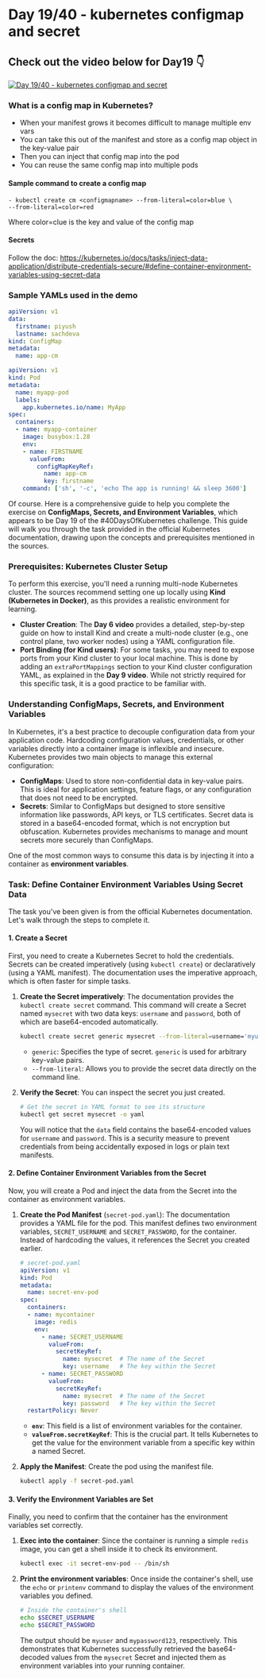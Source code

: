 # Day 19/40 - kubernetes configmap and secret

## Check out the video below for Day19 👇

[![Day 19/40 - kubernetes configmap and secret](https://img.youtube.com/vi/Q9fHJLSyd7Q/sddefault.jpg)](https://youtu.be/Q9fHJLSyd7Q)

### What is a config map in Kubernetes?

- When your manifest grows it becomes difficult to manage multiple env vars
- You can take this out of the manifest and store as a config map object in the key-value pair
- Then you can inject that config map into the pod
- You can reuse the same config map into multiple pods

#### Sample command to create a config map

```
- kubectl create cm <configmapname> --from-literal=color=blue \
--from-literal=color=red
```
Where color=clue is the key and value of the config map


#### Secrets

Follow the doc: https://kubernetes.io/docs/tasks/inject-data-application/distribute-credentials-secure/#define-container-environment-variables-using-secret-data

### Sample YAMLs used in the demo

```yaml
apiVersion: v1
data:
  firstname: piyush
  lastname: sachdeva
kind: ConfigMap
metadata:
  name: app-cm
```

```yaml
apiVersion: v1
kind: Pod
metadata:
  name: myapp-pod
  labels:
    app.kubernetes.io/name: MyApp
spec:
  containers:
  - name: myapp-container
    image: busybox:1.28
    env:
    - name: FIRSTNAME
      valueFrom:
        configMapKeyRef:
          name: app-cm
          key: firstname
    command: ['sh', '-c', 'echo The app is running! && sleep 3600']
```

Of course. Here is a comprehensive guide to help you complete the exercise on **ConfigMaps, Secrets, and Environment Variables**, which appears to be Day 19 of the #40DaysOfKubernetes challenge. This guide will walk you through the task provided in the official Kubernetes documentation, drawing upon the concepts and prerequisites mentioned in the sources.

### Prerequisites: Kubernetes Cluster Setup

To perform this exercise, you'll need a running multi-node Kubernetes cluster. The sources recommend setting one up locally using **Kind (Kubernetes in Docker)**, as this provides a realistic environment for learning.

*   **Cluster Creation**: The **Day 6 video** provides a detailed, step-by-step guide on how to install Kind and create a multi-node cluster (e.g., one control plane, two worker nodes) using a YAML configuration file.
*   **Port Binding (for Kind users)**: For some tasks, you may need to expose ports from your Kind cluster to your local machine. This is done by adding an `extraPortMappings` section to your Kind cluster configuration YAML, as explained in the **Day 9 video**. While not strictly required for this specific task, it is a good practice to be familiar with.

### Understanding ConfigMaps, Secrets, and Environment Variables

In Kubernetes, it's a best practice to decouple configuration data from your application code. Hardcoding configuration values, credentials, or other variables directly into a container image is inflexible and insecure. Kubernetes provides two main objects to manage this external configuration:

*   **ConfigMaps**: Used to store non-confidential data in key-value pairs. This is ideal for application settings, feature flags, or any configuration that does not need to be encrypted.
*   **Secrets**: Similar to ConfigMaps but designed to store sensitive information like passwords, API keys, or TLS certificates. Secret data is stored in a base64-encoded format, which is not encryption but obfuscation. Kubernetes provides mechanisms to manage and mount secrets more securely than ConfigMaps.

One of the most common ways to consume this data is by injecting it into a container as **environment variables**.

### Task: Define Container Environment Variables Using Secret Data

The task you've been given is from the official Kubernetes documentation. Let's walk through the steps to complete it.

#### 1. Create a Secret

First, you need to create a Kubernetes Secret to hold the credentials. Secrets can be created imperatively (using `kubectl create`) or declaratively (using a YAML manifest). The documentation uses the imperative approach, which is often faster for simple tasks.

1.  **Create the Secret imperatively**:
    The documentation provides the `kubectl create secret` command. This command will create a Secret named `mysecret` with two data keys: `username` and `password`, both of which are base64-encoded automatically.

    ```bash
    kubectl create secret generic mysecret --from-literal=username='myuser' --from-literal=password='mypassword123'
    ```
    *   `generic`: Specifies the type of secret. `generic` is used for arbitrary key-value pairs.
    *   `--from-literal`: Allows you to provide the secret data directly on the command line.

2.  **Verify the Secret**:
    You can inspect the secret you just created.

    ```bash
    # Get the secret in YAML format to see its structure
    kubectl get secret mysecret -o yaml
    ```
    You will notice that the `data` field contains the base64-encoded values for `username` and `password`. This is a security measure to prevent credentials from being accidentally exposed in logs or plain text manifests.

#### 2. Define Container Environment Variables from the Secret

Now, you will create a Pod and inject the data from the Secret into the container as environment variables.

1.  **Create the Pod Manifest** (`secret-pod.yaml`):
    The documentation provides a YAML file for the pod. This manifest defines two environment variables, `SECRET_USERNAME` and `SECRET_PASSWORD`, for the container. Instead of hardcoding the values, it references the Secret you created earlier.

    ```yaml
    # secret-pod.yaml
    apiVersion: v1
    kind: Pod
    metadata:
      name: secret-env-pod
    spec:
      containers:
      - name: mycontainer
        image: redis
        env:
          - name: SECRET_USERNAME
            valueFrom:
              secretKeyRef:
                name: mysecret  # The name of the Secret
                key: username   # The key within the Secret
          - name: SECRET_PASSWORD
            valueFrom:
              secretKeyRef:
                name: mysecret  # The name of the Secret
                key: password   # The key within the Secret
      restartPolicy: Never
    ```
    *   **`env`**: This field is a list of environment variables for the container.
    *   **`valueFrom.secretKeyRef`**: This is the crucial part. It tells Kubernetes to get the value for the environment variable from a specific key within a named Secret.

2.  **Apply the Manifest**:
    Create the pod using the manifest file.

    ```bash
    kubectl apply -f secret-pod.yaml
    ```

#### 3. Verify the Environment Variables are Set

Finally, you need to confirm that the container has the environment variables set correctly.

1.  **Exec into the container**:
    Since the container is running a simple `redis` image, you can get a shell inside it to check its environment.

    ```bash
    kubectl exec -it secret-env-pod -- /bin/sh
    ```

2.  **Print the environment variables**:
    Once inside the container's shell, use the `echo` or `printenv` command to display the values of the environment variables you defined.

    ```sh
    # Inside the container's shell
    echo $SECRET_USERNAME
    echo $SECRET_PASSWORD
    ```
    The output should be `myuser` and `mypassword123`, respectively. This demonstrates that Kubernetes successfully retrieved the base64-decoded values from the `mysecret` Secret and injected them as environment variables into your running container.

